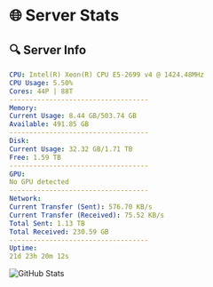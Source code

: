# 🌐 Server Stats
## 🔍 Server Info
```yaml
CPU: Intel(R) Xeon(R) CPU E5-2699 v4 @ 1424.48MHz
CPU Usage: 5.50%
Cores: 44P | 88T
-----------------------------------
Memory:
Current Usage: 8.44 GB/503.74 GB
Available: 491.85 GB
-----------------------------------
Disk:
Current Usage: 32.32 GB/1.71 TB
Free: 1.59 TB
-----------------------------------
GPU:
No GPU detected
-----------------------------------
Network:
Current Transfer (Sent): 576.70 KB/s
Current Transfer (Received): 75.52 KB/s
Total Sent: 1.13 TB
Total Received: 230.59 GB
-----------------------------------
Uptime:
21d 23h 20m 12s
```
![GitHub Stats](https://img.shields.io/badge/Updated-2025-05-11_16:29:00-blue)